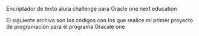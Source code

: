 Encriptador de texto alura challenge  para  Oracle one next education 

El siguiente archivo son los códigos con los que realice mi primer proyecto de programación para el programa Oracale one 
